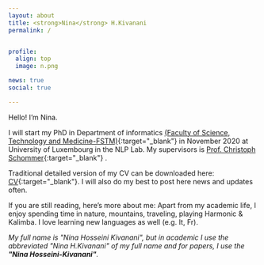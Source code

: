 ```yaml
---
layout: about
title: <strong>Nina</strong> H.Kivanani
permalink: /


profile:
  align: top
  image: n.png

news: true
social: true

---
```

<!---description: <a href="">here</a>. Address. Contacts. Moto. Etc.--->
Hello! I’m Nina.

I will start my PhD in Department of informatics [(Faculty of Science, Technology and Medicine-FSTM)](http://reddit.com){:target="\_blank"} in November 2020 at University of Luxembourg in the NLP Lab. My supervisors is [Prof. Christoph Schommer](http://reddit.com){:target="\_blank"} .

Traditional detailed version of my CV can be downloaded here:
[CV](./assets/pdf){:target="\_blank"}. I will also do my best to post here news and updates often. 

If you are still reading, here’s more about me: Apart from my academic life, I enjoy spending time in nature, mountains, traveling, playing Harmonic & Kalimba. I love learning new languages as well (e.g. It, Fr).

<!---Please go to [Projects](/Projects/){:target="\_blank"}, [CV](/CV/){:target="\_blank"}, to find out more about my work.--->


<i> My full name is "Nina Hosseini Kivanani", but in academic I use the abbreviated "Nina H.Kivanani" of my full name  and for papers, I use the <b>"Nina Hosseini-Kivanani"</b>.</i>
<!---
Link to your favorite [subreddit](http://reddit.com){:target="\_blank"}. You can put a picture in, too. The code is already in, just name your picture `prof_pic.jpg` and put it in the `img/` folder. Put your address / P.O. box / other info right below your picture. You can also disable any these elements by editing `profile` property of the YAML header of your `_pages/about.md`. Link to your social media connections, too. This theme is set up to use [Font Awesome icons](http://fortawesome.github.io/Font-Awesome/){:target="\_blank"} and [Academicons](https://jpswalsh.github.io/academicons/){:target="\_blank"}, like the ones below. Add your Facebook, Twitter, LinkedIn, Google Scholar, or just disable all of them."--->
